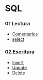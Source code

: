 # SQL

<h3>01 Lectura</h3>
<ul>
 <li><a href="https://github.com/Mablenn/SQL/blob/main/01_Lectura/comentarios.sql">Comentarios</></li>
 <li><a href="https://github.com/Mablenn/SQL/blob/main/01_Lectura/select.sql">select</li>
 </ul>

<h3>02 Escritura</h3>
<ul>
  <li><a href="https://github.com/Mablenn/SQL/blob/main/02_Escritura/insert.sql">Insert</li>
  <li><a href="https://github.com/Mablenn/SQL/blob/main/02_Escritura/update.sql">Update</></li>
  <li><a href="https://github.com/Mablenn/SQL/blob/main/02_Escritura/delete.sql">Delete</></li>
</ul>
